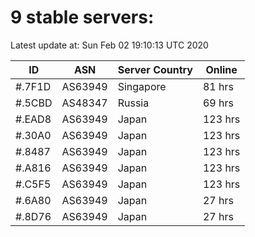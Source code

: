 # 9 stable servers:

Latest update at: Sun Feb 02 19:10:13 UTC 2020

| ID | ASN | Server Country | Online |
| -- | --- | -------------- | ------ |
| #.7F1D | AS63949 | Singapore | 81 hrs |
| #.5CBD | AS48347 | Russia | 69 hrs |
| #.EAD8 | AS63949 | Japan | 123 hrs |
| #.30A0 | AS63949 | Japan | 123 hrs |
| #.8487 | AS63949 | Japan | 123 hrs |
| #.A816 | AS63949 | Japan | 123 hrs |
| #.C5F5 | AS63949 | Japan | 123 hrs |
| #.6A80 | AS63949 | Japan | 27 hrs |
| #.8D76 | AS63949 | Japan | 27 hrs |

